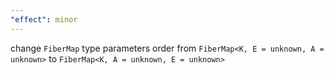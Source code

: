 ```yaml
---
"effect": minor
---
```


change `FiberMap` type parameters order from `FiberMap<K, E = unknown, A = unknown>` to `FiberMap<K, A = unknown, E = unknown>`
